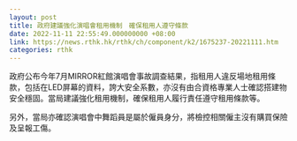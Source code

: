 ```yaml
---
layout: post
title: 政府建議強化演唱會租用機制　確保租用人遵守條款
date: 2022-11-11 22:55:49.000000000 +08:00
link: https://news.rthk.hk/rthk/ch/component/k2/1675237-20221111.htm
categories: rthk
---
```


政府公布今年7月MIRROR紅館演唱會事故調查結果，指租用人違反場地租用條款，包括在LED屏幕的資料，誇大安全系數，亦沒有由合資格專業人士確認搭建物安全穩固。當局建議強化租用機制，確保租用人履行責任遵守租用條款等。

另外，當局亦確認演唱會中舞蹈員是屬於僱員身分，將檢控相關僱主沒有購買保險及呈報工傷。
